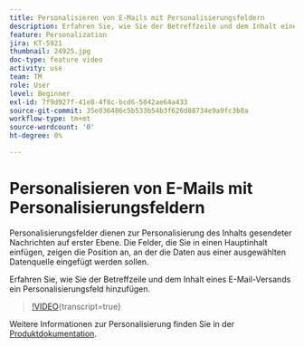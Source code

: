 ```yaml
---
title: Personalisieren von E-Mails mit Personalisierungsfeldern
description: Erfahren Sie, wie Sie der Betreffzeile und dem Inhalt eines E-Mail-Versands ein Personalisierungsfeld hinzufügen.
feature: Personalization
jira: KT-5921
thumbnail: 24925.jpg
doc-type: feature video
activity: use
team: TM
role: User
level: Beginner
exl-id: 7f9d927f-41e8-4f8c-bcd6-5042ae64a433
source-git-commit: 35e036486c5b533b54b3f626d88734e9a9fc3b8a
workflow-type: tm+mt
source-wordcount: '0'
ht-degree: 0%

---
```


# Personalisieren von E-Mails mit Personalisierungsfeldern

Personalisierungsfelder dienen zur Personalisierung des Inhalts gesendeter Nachrichten auf erster Ebene. Die Felder, die Sie in einen Hauptinhalt einfügen, zeigen die Position an, an der die Daten aus einer ausgewählten Datenquelle eingefügt werden sollen.

Erfahren Sie, wie Sie der Betreffzeile und dem Inhalt eines E-Mail-Versands ein Personalisierungsfeld hinzufügen.

>[!VIDEO](https://video.tv.adobe.com/v/24925?quality=12&learn=on){transcript=true}

Weitere Informationen zur Personalisierung finden Sie in der [Produktdokumentation](https://experienceleague.adobe.com/docs/campaign-classic/using/sending-messages/personalizing-deliveries/about-personalization.html?lang=de).
